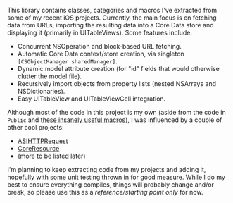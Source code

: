 This library contains classes, categories and macros I've extracted from some of my recent iOS projects. Currently, the main focus is on fetching data from URLs, importing the resulting data into a Core Data store and displaying it (primarily in UITableViews). Some features include:

* Concurrent NSOperation and block-based URL fetching.
* Automatic Core Data context/store creation, via singleton `[CSObjectManager sharedManager]`.
* Dynamic model attribute creation (for "id" fields that would otherwise clutter the model file).
* Recursively import objects from property lists (nested NSArrays and NSDictionaries).
* Easy UITableView and UITableViewCell integration.
  
Although most of the code in this project is my own (aside from the code in `Public` and [these insanely useful macros](http://www.cimgf.com/2010/05/02/my-current-prefix-pch-file/)), I was influenced by a couple of other cool projects:

* [ASIHTTPRequest](https://github.com/pokeb/asi-http-request)
* [CoreResource](https://github.com/mikelaurence/CoreResource)
* (more to be listed later)

I'm planning to keep extracting code from my projects and adding it, hopefully with some unit testing thrown in for good measure. While I do my best to ensure everything compiles, things will probably change and/or break, so please use this as a _reference/starting point only_ for now.
